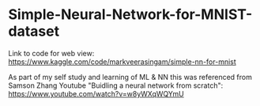 # Simple-Neural-Network-for-MNIST-dataset

Link to code for web view: https://www.kaggle.com/code/markveerasingam/simple-nn-for-mnist

As part of my self study and learning of ML & NN this was
referenced from Samson Zhang Youtube "Buidling a neural network from scratch": https://www.youtube.com/watch?v=w8yWXqWQYmU
